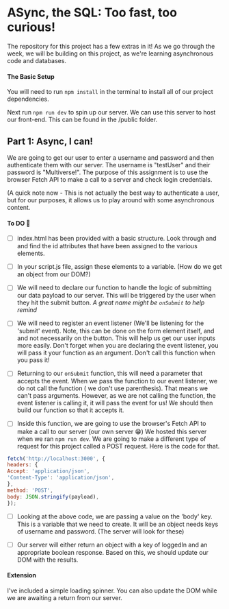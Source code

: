 # ASync, the SQL: Too fast, too curious!

The repository for this project has a few extras in it! As we go through the week, we will be building on this project, as we're learning asynchronous code and databases.

#### The Basic Setup

You will need to run `npm install` in the terminal to install all of our project dependencies.

Next run `npm run dev` to spin up our server. We can use this server to host our front-end. This can be found in the /public folder.

  

## Part 1: Async, I can!

  

We are going to get our user to enter a username and password and then authenticate them with our server. The username is "testUser" and their password is "Multiverse!". The purpose of this assignment is to use the browser Fetch API to make a call to a server and check login credentials.

  

(A quick note now - This is not actually the best way to authenticate a user, but for our purposes, it allows us to play around with some asynchronous content.

  

#### To DO :pencil:

  

- [ ] index.html has been provided with a basic structure. Look through and and find the id attributes that have been assigned to the various elements.

- [ ] In your script.js file, assign these elements to a variable. (How do we get an object from our DOM?)

- [ ] We will need to declare our function to handle the logic of submitting our data payload to our server. This will be triggered by the user when they hit the submit button. *A great name might be `onSubmit` to help remind*

- [ ] We will need to register an event listener (We'll be listening for the 'submit' event). Note, this can be done on the form element itself, and and not necessarily on the button. This will help us get our user inputs more easily. Don't forget when you are declaring the event listener, you will pass it your function as an argument. Don't call this function when you pass it!

- [ ] Returning to our `onSubmit` function, this will need a parameter that accepts the event. When we pass the function to our event listener, we do not call the function ( we don't use parenthesis). That means we can't pass arguments. However, as we are not calling the function, the event listener is calling it, it will pass the event for us! We should then build our function so that it accepts it.

- [ ] Inside this function, we are going to use the browser's Fetch API to make a call to our server (our own server :grin:) We hosted this server when we ran `npm run dev`. We are going to make a different type of request for this project called a POST request. Here is the code for that.
  
```js
fetch('http://localhost:3000', {
headers: {
Accept: 'application/json',
'Content-Type': 'application/json',
},
method: 'POST',
body: JSON.stringify(payload),
});
```

- [ ] Looking at the above code, we are passing a value on the 'body' key. This is a variable that we need to create. It will be an object needs keys of username and password. (The server will look for these)

- [ ] Our server will either return an object with a key of loggedIn and an appropriate boolean response.  Based on this, we should update our DOM with the results.

  

#### Extension

I've included a simple loading spinner. You can also update the DOM while we are awaiting a return from our server.
